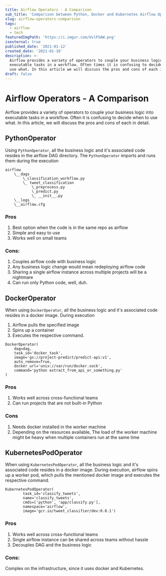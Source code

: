 ```yaml
---
title: Airflow Operators - A Comparison
sub_title: 'Comparison between Python, Docker and Kubernetes Airflow Operator'
slug: airflow-operators-comparison
tags:
  - airflow
  - tech
featuredImgPath: 'https://i.imgur.com/UvlPSAW.png'
isexternal: true
published_date: '2021-01-12'
created_date: '2021-01-10'
description: >-
  Airflow provides a variety of operators to couple your business logic into
  executable tasks in a workflow. Often times it is confusing to decide when to
  use what. In this article we will discuss the pros and cons of each in detail.
draft: false
---
```



# Airflow Operators - A Comparison

Airflow provides a variety of operators to couple your business logic into executable tasks in a workflow. Often it is confusing to decide when to use what. In this article, we will discuss the pros and cons of each in detail.

## PythonOperator


Using `PythonOperator`, all the business logic and it's associated code resides in the airflow DAG directory. The `PythonOperator` imports and runs them during the execution


```
airflow 
    \__dags
        \_classification_workflow.py
        \_ tweet_classification
            \_preprocess.py
            \_predict.py
            \_ __init__.py
    \__logs
    \__airflow.cfg
```



### Pros

1. Best option when the code is in the same repo as airflow
2. Simple and easy to use
3. Works well on small teams

### Cons:

1. Couples airflow code with business logic
2. Any business logic change would mean redeploying airflow code
3. Sharing a single airflow instance across multiple projects will be a nightmare
4. Can run only Python code, well, duh.


## DockerOperator

When using `DockerOperator`, all the business logic and it's associated code resides in a docker image. During execution 
1. Airflow pulls the specified image 
2. Spins up a container
3. Executes the respective command.

```
DockerOperator(
    dag=dag,
    task_id='docker_task',
    image='gs://project-predict/predict-api:v1',
    auto_remove=True,
    docker_url='unix://var/run/docker.sock',
    command='python extract_from_api_or_something.py'
)
```



### Pros


1. Works well across cross-functional teams
2. Can run projects that are not built-in Python

### Cons

1. Needs docker installed in the worker machine
2. Depending on the resources available, The load of the worker machine might be heavy when multiple containers run at the same time


## KubernetesPodOperator


When using `KubernetesPodOperator`, all the business logic and it's associated code resides in a docker image. During execution, airflow spins up a worker pod, which pulls the mentioned docker image and executes the respective command.


```
KubernetesPodOperator(
        task_id='classify_tweets',
        name='classify_tweets',
        cmds=['python', 'app/classify.py'],
        namespace='airflow',
        image='gcr.io/tweet_classifier/dev:0.0.1')
```

### Pros

1. Works well across cross-functional teams
2. Single airflow instance can be shared across teams without hassle
3. Decouples DAG and the business logic

### Cons:

Complex on the infrastructure, since it uses docker and Kubernetes.








